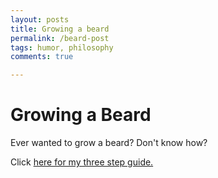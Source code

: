 ```yaml
---
layout: posts
title: Growing a beard
permalink: /beard-post
tags: humor, philosophy
comments: true

---
```


# Growing a Beard

Ever wanted to grow a beard? Don't know how?

Click [here for my three step guide.](/beard)